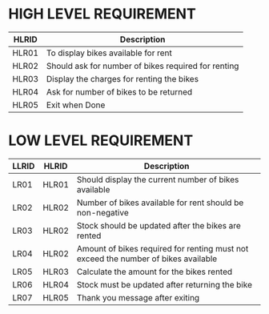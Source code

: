 # HIGH LEVEL REQUIREMENT
| HLRID | Description |
| --- | -- |
| HLR01 | To display bikes available for rent |
| HLR02 | Should ask for number of bikes required for renting |
| HLR03 | Display the charges for renting the bikes | 
| HLR04 | Ask for number of bikes to be returned |
| HLR05 | Exit when Done |

# LOW LEVEL REQUIREMENT 
| LLRID | HLRID | Description |
| -- | -- | -- |
| LR01| HLR01| Should display the current number of bikes available |
| LR02| HLR02| Number of bikes available for rent should be non-negative |
| LR03| HLR02| Stock should be updated after the bikes are rented |
| LR04| HLR02| Amount of bikes required for renting must not exceed the number of bikes available |
| LR05| HLR03| Calculate the amount for the bikes rented |
| LR06| HLR04| Stock must be updated after returning the bike |
| LR07| HLR05| Thank you message after exiting|

